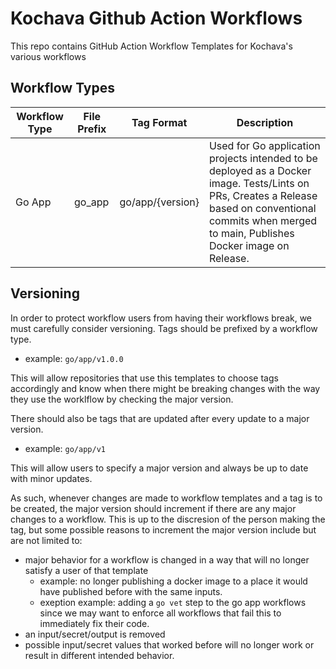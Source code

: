 # Kochava Github Action Workflows

This repo contains GitHub Action Workflow Templates for Kochava's various workflows

## Workflow Types

| Workflow Type | File Prefix | Tag Format       | Description                                                                                                                                                                                             |
|---------------|-------------|------------------|---------------------------------------------------------------------------------------------------------------------------------------------------------------------------------------------------------|
| Go App        | go_app      | go/app/{version} | Used for Go application projects intended to be deployed as a Docker image. Tests/Lints on PRs, Creates a Release based on conventional commits when merged to main, Publishes Docker image on Release. |

## Versioning

In order to protect workflow users from having their workflows break, we must carefully consider versioning. Tags should be prefixed by a workflow type. 

- example: `go/app/v1.0.0`

This will allow repositories that use this templates to choose tags accordingly and know when there might be breaking changes with the way they use the worklflow by checking the major version.

There should also be tags that are updated after every update to a major version.

- example: `go/app/v1`

This will allow users to specify a major version and always be up to date with minor updates.

As such, whenever changes are made to workflow templates and a tag is to be created, the major version should increment if there are any major changes to a workflow. This is up to the discresion of the person making the tag, but some possible reasons to increment the major version include but are not limited to:
 - major behavior for a workflow is changed in a way that will no longer satisfy a user of that template
   * example: no longer publishing a docker image to a place it would have published before with the same inputs.
   * exeption example: adding a `go vet` step to the go app workflows since we may want to enforce all workflows that fail this to immediately fix their code.
 - an input/secret/output is removed
 - possible input/secret values that worked before will no longer work or result in different intended behavior.

